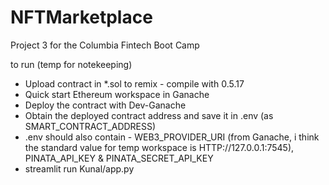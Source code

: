 # NFTMarketplace
Project 3 for the Columbia Fintech Boot Camp


to run (temp for notekeeping)

- Upload contract in  *.sol to remix - compile with 0.5.17
- Quick start Ethereum workspace in Ganache
- Deploy the contract with Dev-Ganache
- Obtain the deployed contract address  and save it in .env (as SMART_CONTRACT_ADDRESS)
- .env should also contain -  WEB3_PROVIDER_URI (from Ganache, i think the standard value for temp workspace is HTTP://127.0.0.1:7545), PINATA_API_KEY & PINATA_SECRET_API_KEY
- streamlit run Kunal/app.py
